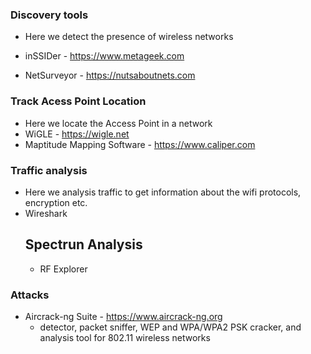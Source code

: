 ### Discovery tools
+ Here we detect the presence of wireless networks
  
+ inSSIDer - https://www.metageek.com
+ NetSurveyor - https://nutsaboutnets.com

### Track Acess Point Location
+ Here we locate the Access Point in a network
+ WiGLE - https://wigle.net
+ Maptitude Mapping Software - https://www.caliper.com

### Traffic analysis
+ Here we analysis traffic to get information about the wifi protocols, encryption etc.
+ Wireshark
  ## Spectrun Analysis
  +  RF Explorer

### Attacks
+ Aircrack-ng Suite - https://www.aircrack-ng.org
  + detector, packet sniffer, WEP and WPA/WPA2 PSK cracker, and analysis tool for 802.11 wireless networks

